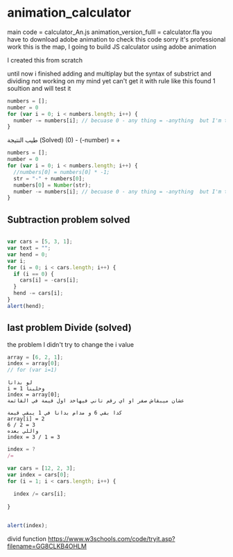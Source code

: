 # animation_calculator

main code = calculator_An.js
animation_version_fulll = calculator.fla
you have to download adobe animation to check this code 
sorry it's professional work 
this is the map, I going to build JS calculator using adobe animation

I created this from scratch 

until now i finished adding and multiplay but the syntax of substrict and dividing not working on my mind yet
can't get it with rule like this
found 1 soultion and will test it

``` javascript
numbers = [];
number = 0
for (var i = 0; i < numbers.length; i++) {  
  number -= numbers[i]; // becuase 0 - any thing = -anything  but I'm thinking
}
```


طيب النتيجة 
(Solved)
(0) - (-number) = + 

``` javascript
numbers = [];
number = 0
for (var i = 0; i < numbers.length; i++) {  
  //numbers[0] = numbers[0] * -1;
  str = "-" + numbers[0];
  numbers[0] = Number(str);
  number -= numbers[i]; // becuase 0 - any thing = -anything  but I'm thinking
}
```

## Subtraction problem solved

```javascript

var cars = [5, 3, 1];
var text = "";
var hend = 0;
var i;
for (i = 0; i < cars.length; i++) {
  if (i == 0) {
    cars[i] = -cars[i];
  }
  hend -= cars[i];
}
alert(hend);
```

## last problem Divide (solved)

the problem I didn't try to change the i value 
```javascript
array = [6, 2, 1];
index = array[0];
// for (var i=1) 
```

```text
لو بدانا 
i = 1 وخلينا 
index = array[0];
عشان ميبقاش صفر او اي رقم تاني فيهاخد اول قيمة في القائمة

كدا بقي 6 و مدام بدانا في 1 يبقي قيمة 
array[i] = 2
6 / 2 = 3
واللي بعده 
index = 3 / 1 = 3
```

```javascript
index = ?
/= 
```

```javascript
var cars = [12, 2, 3];
var index = cars[0];
for (i = 1; i < cars.length; i++) {
  
  index /= cars[i];
  
}


alert(index);
```
divid function
https://www.w3schools.com/code/tryit.asp?filename=GG8CLKB4OHLM
